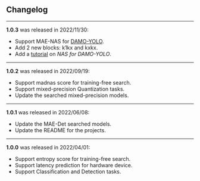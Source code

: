 ## Changelog

***
**1.0.3** was released in 2022/11/30:

* Support MAE-NAS for [DAMO-YOLO](https://github.com/tinyvision/DAMO-YOLO).
* Add 2 new blocks: k1kx and kxkx.
* Add a [tutorial](scripts/damo-yolo/Tutorial_NAS_for_DAMO-YOLO_cn.md) on *NAS for DAMO-YOLO*.


***
**1.0.2** was released in 2022/09/19:

* Support madnas score for training-free search.
* Support mixed-precision Quantization tasks.
* Update the searched mixed-precision models.


***
**1.0.1** was released in 2022/06/08:

* Update the MAE-Det searched models.
* Update the README for the projects.


***
**1.0.0** was released in 2022/04/01:

* Support entropy score for training-free search.
* Support latency prediction for hardware device.
* Support Classification and Detection tasks.
